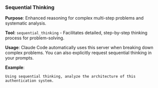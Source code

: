 ### Sequential Thinking

**Purpose**: Enhanced reasoning for complex multi-step problems and systematic analysis.

**Tool**: `sequential_thinking` - Facilitates detailed, step-by-step thinking process for problem-solving.

**Usage**: Claude Code automatically uses this server when breaking down complex problems. You can also explicitly request sequential thinking in your prompts.

**Example**:
```
Using sequential thinking, analyze the architecture of this authentication system.
```
